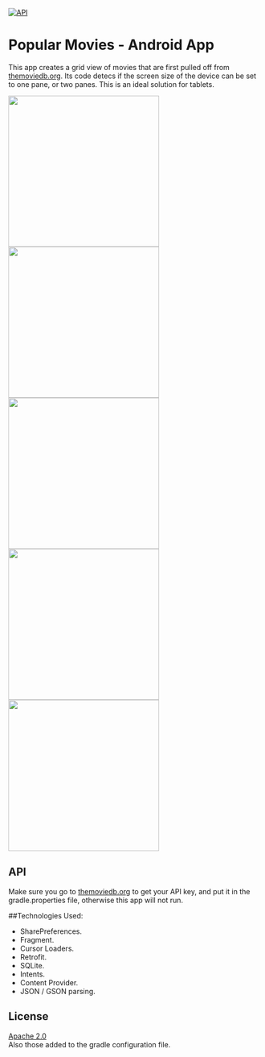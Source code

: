 [![API](https://img.shields.io/badge/API-11%2B-green.svg?style=flat)](https://android-arsenal.com/api?level=11)

# Popular Movies - Android App
This app creates a grid view of movies that are first pulled off from [themoviedb.org](https://www.themoviedb.org).
Its code detecs if the screen size of the device can be set to one pane, or two panes. This is an ideal solution for tablets.

<img src="http://www.dia40.com/oodles/popmov/ss1.png" width="300">
<img src="http://www.dia40.com/oodles/popmov/ss2.png" width="300"><br>
<img src="http://www.dia40.com/oodles/popmov/ss3.png" width="300">
<img src="http://www.dia40.com/oodles/popmov/ss4.png" width="300"><br>
<img src="http://www.dia40.com/oodles/popmov/ss5.png" width="300">


## API
Make sure you go to [themoviedb.org](https://www.themoviedb.org) to get your API key, and put it in the gradle.properties file, otherwise this app will not run.

##Technologies Used: 
- SharePreferences. 
- Fragment.
- Cursor Loaders. 
- Retrofit.
- SQLite.
- Intents.
- Content Provider.
- JSON / GSON parsing.


## License

[Apache 2.0](https://svn.apache.org/viewvc/httpd/httpd/trunk/LICENSE?view=markup)  
Also those added to the gradle configuration file.
